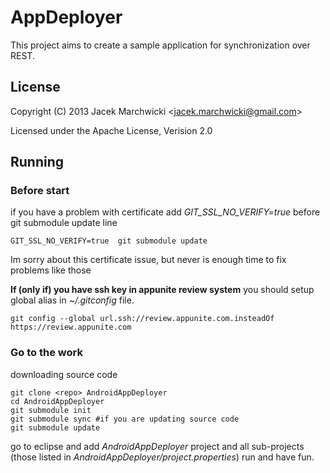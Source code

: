 # AppDeployer
This project aims to create a sample application for synchronization over REST.

## License
Copyright (C) 2013 Jacek Marchwicki &lt;jacek.marchwicki@gmail.com&gt;

Licensed under the Apache License, Verision 2.0

## Running

### Before start
if you have a problem with certificate add *GIT\_SSL\_NO\_VERIFY=true* before git submodule update line

	GIT_SSL_NO_VERIFY=true  git submodule update

Im sorry about this certificate issue, but never is enough time to fix problems like those

**If (only if) you have ssh key in appunite review system** you should setup global alias in *~/.gitconfig* file.

	git config --global url.ssh://review.appunite.com.insteadOf https://review.appunite.com

### Go to the work
downloading source code 

	git clone <repo> AndroidAppDeployer
	cd AndroidAppDeployer
	git submodule init
	git submodule sync #if you are updating source code
	git submodule update

go to eclipse and add *AndroidAppDeployer* project and all sub-projects (those listed in *AndroidAppDeployer/project.properties*)
run and have fun.

